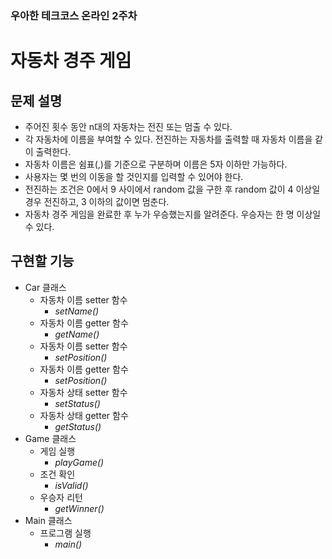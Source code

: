 ### 우아한 테크코스 온라인 2주차
# 자동차 경주 게임

## 문제 설명
* 주어진 횟수 동안 n대의 자동차는 전진 또는 멈출 수 있다.
* 각 자동차에 이름을 부여할 수 있다. 전진하는 자동차를 출력할 때 자동차 이름을 같이 출력한다.
* 자동차 이름은 쉼표(,)를 기준으로 구분하며 이름은 5자 이하만 가능하다.
* 사용자는 몇 번의 이동을 할 것인지를 입력할 수 있어야 한다.
* 전진하는 조건은 0에서 9 사이에서 random 값을 구한 후 random 값이 4 이상일 경우 전진하고, 3 이하의 값이면 멈춘다.
* 자동차 경주 게임을 완료한 후 누가 우승했는지를 알려준다. 우승자는 한 명 이상일 수 있다.


## 구현할 기능
* Car 클래스
  * 자동차 이름 setter 함수
    * _setName()_
  * 자동차 이름 getter 함수
    * _getName()_
  * 자동차 이름 setter 함수
    * _setPosition()_
  * 자동차 이름 getter 함수
    * _setPosition()_
  * 자동차 상태 setter 함수
    * _setStatus()_
  * 자동차 상태 getter 함수
    * _getStatus()_
* Game 클래스
  * 게임 실행
    * _playGame()_
  * 조건 확인
    * _isValid()_
  * 우승자 리턴
    * _getWinner()_
* Main 클래스
  * 프로그램 실행
    * _main()_